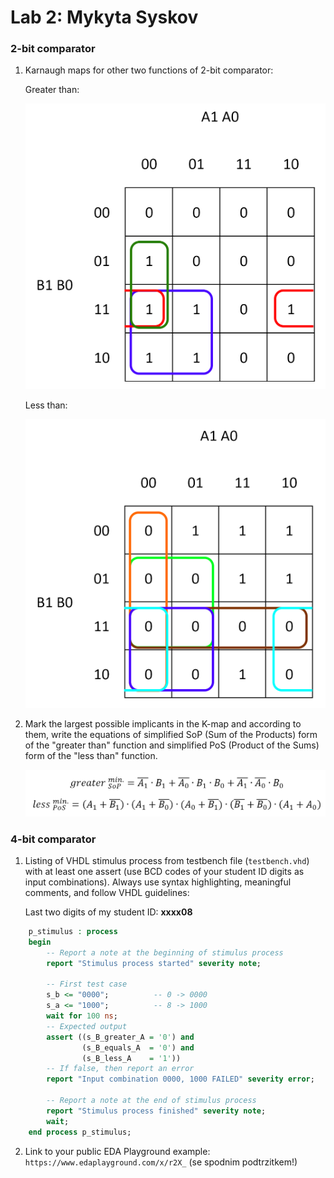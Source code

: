# Lab 2: Mykyta Syskov


### 2-bit comparator

1. Karnaugh maps for other two functions of 2-bit comparator:

   Greater than:

   <img src="images/kmapsop.png" width="600">


   Less than:

	<img src="images/kmappos.png" width="600">

2. Mark the largest possible implicants in the K-map and according to them, write the equations of simplified SoP (Sum of the Products) form of the "greater than" function and simplified PoS (Product of the Sums) form of the "less than" function.

   ![Logic functions](images/eqns.png)

### 4-bit comparator

1. Listing of VHDL stimulus process from testbench file (`testbench.vhd`) with at least one assert (use BCD codes of your student ID digits as input combinations). Always use syntax highlighting, meaningful comments, and follow VHDL guidelines:

   Last two digits of my student ID: **xxxx08**

```vhdl
    p_stimulus : process
    begin
        -- Report a note at the beginning of stimulus process
        report "Stimulus process started" severity note;

        -- First test case
        s_b <= "0000"; 			-- 0 -> 0000
        s_a <= "1000";        	-- 8 -> 1000
        wait for 100 ns;
        -- Expected output
        assert ((s_B_greater_A = '0') and
                (s_B_equals_A  = '0') and
                (s_B_less_A    = '1'))
        -- If false, then report an error
        report "Input combination 0000, 1000 FAILED" severity error;

        -- Report a note at the end of stimulus process
        report "Stimulus process finished" severity note;
        wait;
    end process p_stimulus;
```

2. Link to your public EDA Playground example:
  `https://www.edaplayground.com/x/r2X_` (se spodnim podtrzitkem!)
